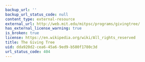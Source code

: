 ```yaml
---
backup_url: ''
backup_url_status_code: null
content_type: external-resource
external_url: http://web.mit.edu/mitpsc/programs/givingtree/
has_external_license_warning: true
is_broken: true
license: https://en.wikipedia.org/wiki/All_rights_reserved
title: The Giving Tree
uid: dda920d2-cea6-45a6-9ed9-b580f1780c3d
url_status_code: 404
---
```

